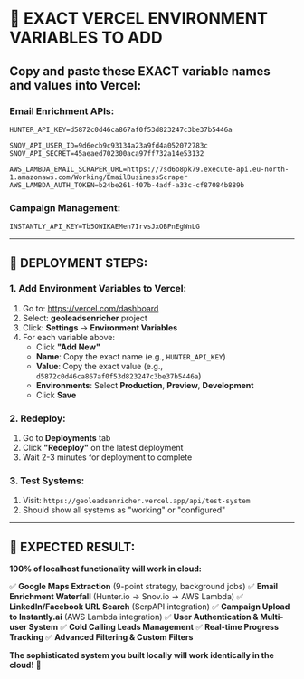 # 🔧 EXACT VERCEL ENVIRONMENT VARIABLES TO ADD

## **Copy and paste these EXACT variable names and values into Vercel:**

### **Email Enrichment APIs:**
```
HUNTER_API_KEY=d5872c0d46ca867af0f53d823247c3be37b5446a

SNOV_API_USER_ID=9d6ecb9c93134a23a9fd4a052072783c
SNOV_API_SECRET=45aeaed702300aca97ff732a14e53132

AWS_LAMBDA_EMAIL_SCRAPER_URL=https://7sd6o8pk79.execute-api.eu-north-1.amazonaws.com/Working/EmailBusinessScraper
AWS_LAMBDA_AUTH_TOKEN=b24be261-f07b-4adf-a33c-cf87084b889b
```

### **Campaign Management:**
```
INSTANTLY_API_KEY=Tb5OWIKAEMen7IrvsJxOBPnEgWnLG
```

---

## 🚀 **DEPLOYMENT STEPS:**

### **1. Add Environment Variables to Vercel:**
1. Go to: https://vercel.com/dashboard
2. Select: **geoleadsenricher** project
3. Click: **Settings** → **Environment Variables**
4. For each variable above:
   - Click **"Add New"**
   - **Name**: Copy the exact name (e.g., `HUNTER_API_KEY`)
   - **Value**: Copy the exact value (e.g., `d5872c0d46ca867af0f53d823247c3be37b5446a`)
   - **Environments**: Select **Production**, **Preview**, **Development**
   - Click **Save**

### **2. Redeploy:**
1. Go to **Deployments** tab
2. Click **"Redeploy"** on the latest deployment
3. Wait 2-3 minutes for deployment to complete

### **3. Test Systems:**
1. Visit: `https://geoleadsenricher.vercel.app/api/test-system`
2. Should show all systems as "working" or "configured"

---

## 🎯 **EXPECTED RESULT:**
**100% of localhost functionality will work in cloud:**

✅ **Google Maps Extraction** (9-point strategy, background jobs)
✅ **Email Enrichment Waterfall** (Hunter.io → Snov.io → AWS Lambda)
✅ **LinkedIn/Facebook URL Search** (SerpAPI integration)
✅ **Campaign Upload to Instantly.ai** (AWS Lambda integration)
✅ **User Authentication & Multi-user System**
✅ **Cold Calling Leads Management**
✅ **Real-time Progress Tracking**
✅ **Advanced Filtering & Custom Filters**

**The sophisticated system you built locally will work identically in the cloud!** 🚀
